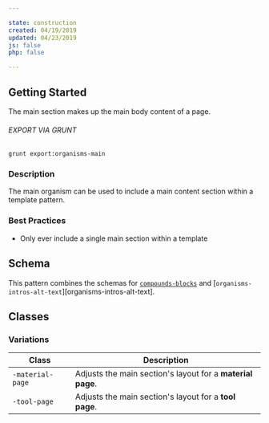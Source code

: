 ```yaml
---

state: construction
created: 04/19/2019
updated: 04/23/2019
js: false
php: false

---
```


## Getting Started

The main section makes up the main body content of a page.

###### EXPORT VIA GRUNT

```
grunt export:organisms-main
```


### Description

The main organism can be used to include a main content section within a template pattern.


### Best Practices

- Only ever include a single main section within a template


## Schema

This pattern combines the schemas for [`compounds-blocks`][compounds-blocks] and [`organisms-intros-alt-text`][organisms-intros-alt-text].


## Classes

### Variations

| Class             | Description                                                 |
|-------------------|-------------------------------------------------------------|
| `-material-page`  | Adjusts the main section's layout for a **material page**.  |
| `-tool-page`      | Adjusts the main section's layout for a **tool page**.      |


[compounds-blocks]: /patterns/40-compounds-blocks-blocks/40-compounds-blocks-blocks.html
[organisms-intro-alt-text]: /patterns/50-organisms-intros-alt-text/50-organisms-intros-alt-text.html
